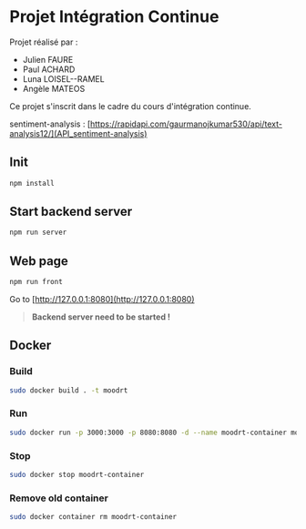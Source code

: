 # Projet Intégration Continue
Projet réalisé par :
* Julien FAURE
* Paul ACHARD
* Luna LOISEL--RAMEL
* Angèle MATEOS 

Ce projet s'inscrit dans le cadre du cours d'intégration continue.

sentiment-analysis : [https://rapidapi.com/gaurmanojkumar530/api/text-analysis12/](API_sentiment-analysis)

## Init

```bash
npm install
```
## Start backend server

```bash
npm run server
```

## Web page

```bash
npm run front
```

Go to [http://127.0.0.1:8080](http://127.0.0.1:8080)

> **Backend server need to be started !**

## Docker

### Build

```bash
sudo docker build . -t moodrt
```

### Run

```bash
sudo docker run -p 3000:3000 -p 8080:8080 -d --name moodrt-container moodrt
```

### Stop

```bash
sudo docker stop moodrt-container
```

### Remove old container

```bash
sudo docker container rm moodrt-container
```